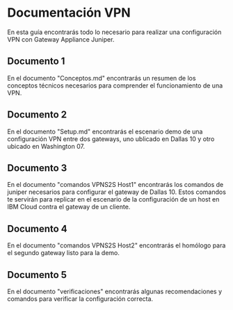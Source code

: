 # Documentación VPN
En esta guía encontrarás todo lo necesario para realizar una configuración VPN con Gateway Appliance Juniper.
## Documento 1
En el documento "Conceptos.md" encontrarás un resumen de los conceptos técnicos necesarios para comprender el funcionamiento de una VPN.
## Documento 2
En el documento "Setup.md" encontrarás el escenario demo de una configuración VPN entre dos gateways, uno ublicado en Dallas 10 y otro ubicado en Washington 07.
## Documento 3
En el documento "comandos VPNS2S Host1" encontrarás los comandos de juniper necesarios para configurar el gateway de Dallas 10. Estos comandos te servirán para replicar en el escenario de la configuración de un host en IBM Cloud contra el gateway de un cliente.
## Documento 4
En el documento "comandos VPNS2S Host2" encontrarás el homólogo para el segundo gateway listo para la demo.
## Documento 5
En el documento "verificaciones" encontrarás algunas recomendaciones y comandos para verificar la configuración correcta.